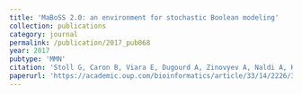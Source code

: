 ```yaml
---
title: 'MaBoSS 2.0: an environment for stochastic Boolean modeling'
collection: publications
category: journal
permalink: /publication/2017_pub068
year: 2017
pubtype: 'MMN'
citation: 'Stoll G, Caron B, Viara E, Dugourd A, Zinovyev A, Naldi A, Kroemer G, Barillot E, Calzone L. <a href="https://academic.oup.com/bioinformatics/article/33/14/2226/3059141">MaBoSS 2.0: an environment for stochastic Boolean modeling</a>. 2017. <i>Bioinformatics</i> 33(14):2226-2228.'
paperurl: 'https://academic.oup.com/bioinformatics/article/33/14/2226/3059141'
---
```

